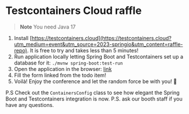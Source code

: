 # Testcontainers Cloud raffle

> **Note**
> You need Java 17

1. Install [https://testcontainers.cloud](https://testcontainers.cloud?utm_medium=event&utm_source=2023-springio&utm_content=raffle-repo). It is free to try and takes less than 5 minutes!
2. Run application locally letting Spring Boot and Testcontainers set up a database for it: `./mvnw spring-boot:test-run`
3. Open the application in the browser: [link](http://localhost:8080/todos)
3. Fill the form linked from the todo item! 
4. Voilà! Enjoy the conference and let the random force be with you! 🤞

P.S Check out the `ContainersConfig` class to see how elegant the Spring Boot and Testcontainers integration is now.
P.S. ask our booth staff if you have any questions.
